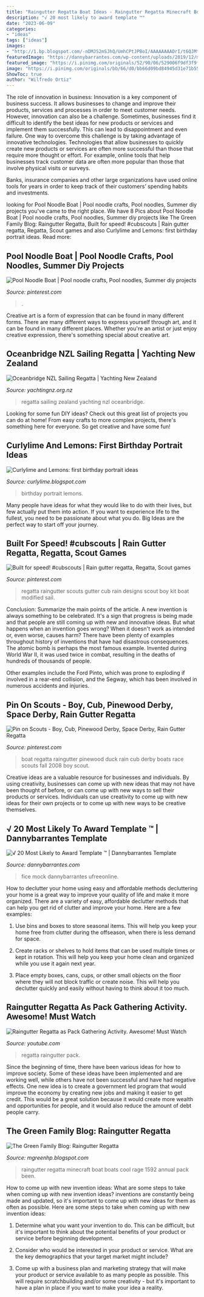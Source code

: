```yaml
---
title: "Raingutter Regatta Boat Ideas - Raingutter Regatta Minecraft Boat Boats Cool Rage 1592 Annual Pack Been"
description: "√ 20 most likely to award template ™"
date: "2023-06-09"
categories:
- "ideas"
tags: ["ideas"]
images:
- "http://1.bp.blogspot.com/-nDMJS2mSJhQ/UmhCPtJPBoI/AAAAAAAADrI/t6QJMtBW8JE/s1600/Raingutter-2.jpg"
featuredImage: "https://dannybarrantes.com/wp-content/uploads/2019/12/most-likely-to-award-template-luxury-funny-fice-awards-of-most-likely-to-award-template.jpg"
featured_image: "https://i.pinimg.com/originals/52/90/06/529006f9df3f9f4d608bd0e0eb8bd7cd.jpg"
image: "https://i.pinimg.com/originals/bb/66/d0/bb66d09bd84945d31e71b5570c8ad9e4.jpg"
ShowToc: true
author: "Wilfredo Ortiz"
---
```



The role of innovation in business:
Innovation is a key component of business success. It allows businesses to change and improve their products, services and processes in order to meet customer needs. However, innovation can also be a challenge. Sometimes, businesses find it difficult to identify the best ideas for new products or services and implement them successfully. This can lead to disappointment and even failure.
One way to overcome this challenge is by taking advantage of innovative technologies. Technologies that allow businesses to quickly create new products or services are often more successful than those that require more thought or effort. For example, online tools that help businesses track customer data are often more popular than those that involve physical visits or surveys.

Banks, insurance companies and other large organizations have used online tools for years in order to keep track of their customers’ spending habits and investments.

	

		
looking for Pool Noodle Boat | Pool noodle crafts, Pool noodles, Summer diy projects you've came to the right place. We have 8 Pics about Pool Noodle Boat | Pool noodle crafts, Pool noodles, Summer diy projects like The Green Family Blog: Raingutter Regatta, Built for speed! #cubscouts | Rain gutter regatta, Regatta, Scout games and also Curlylime and Lemons: first birthday portrait ideas. Read more:
		
    
## Pool Noodle Boat | Pool Noodle Crafts, Pool Noodles, Summer Diy Projects

<img loading=lazy src="https://i.pinimg.com/originals/52/90/06/529006f9df3f9f4d608bd0e0eb8bd7cd.jpg" onerror="this.onerror=null;this.src='https://tse3.mm.bing.net/th?id=OIP.7pHxtwGlVGeK7cFBUJ0TyAHaHa&amp;pid=15.1';" alt="Pool Noodle Boat | Pool noodle crafts, Pool noodles, Summer diy projects">

_Source: pinterest.com_

>. 

	

Creative art is a form of expression that can be found in many different forms. There are many different ways to express yourself through art, and it can be found in many different places. Whether you're an artist or just enjoy creative expression, there's something special about creative art.

    
## Oceanbridge NZL Sailing Regatta | Yachting New Zealand

<img loading=lazy src="https://www.yachtingnz.org.nz/sites/default/files/styles/social_media/public/2018-10/PaulDan6b.jpg?itok=SArHg5Wv" onerror="this.onerror=null;this.src='https://tse1.mm.bing.net/th?id=OIP.1MHlkdc28vTF5kD_GqRcgwHaE8&amp;pid=15.1';" alt="Oceanbridge NZL Sailing Regatta | Yachting New Zealand">

_Source: yachtingnz.org.nz_

>regatta sailing zealand yachting nzl oceanbridge. 

	

Looking for some fun DIY ideas? Check out this great list of projects you can do at home! From easy crafts to more complex projects, there's something here for everyone. So get creative and have some fun!

    
## Curlylime And Lemons: First Birthday Portrait Ideas

<img loading=lazy src="http://1.bp.blogspot.com/-DRDdxJGuf48/TtcAmCWRXaI/AAAAAAAAAGU/bCR3qUSpZBI/s1600/basket.jpg" onerror="this.onerror=null;this.src='https://tse1.mm.bing.net/th?id=OIP.dL6IXDAXx_ldwwWfhY7c5QHaJa&amp;pid=15.1';" alt="Curlylime and Lemons: first birthday portrait ideas">

_Source: curlylime.blogspot.com_

>birthday portrait lemons. 

	

Many people have ideas for what they would like to do with their lives, but few actually put them into action. If you want to experience life to the fullest, you need to be passionate about what you do. Big Ideas are the perfect way to start off your journey.

    
## Built For Speed! #cubscouts | Rain Gutter Regatta, Regatta, Scout Games

<img loading=lazy src="https://i.pinimg.com/originals/bb/66/d0/bb66d09bd84945d31e71b5570c8ad9e4.jpg" onerror="this.onerror=null;this.src='https://tse1.mm.bing.net/th?id=OIP.zQYk7RC1ppkuDmHUBmywiwHaFj&amp;pid=15.1';" alt="Built for speed! #cubscouts | Rain gutter regatta, Regatta, Scout games">

_Source: pinterest.com_

>regatta raingutter scouts gutter cub rain designs scout boy kit boat modified sail. 

	

Conclusion: Summarize the main points of the article.
A new invention is always something to be celebrated. It's a sign that progress is being made and that people are still coming up with new and innovative ideas. But what happens when an invention goes wrong? When it doesn't work as intended or, even worse, causes harm?
There have been plenty of examples throughout history of inventions that have had disastrous consequences. The atomic bomb is perhaps the most famous example. Invented during World War II, it was used twice in combat, resulting in the deaths of hundreds of thousands of people.

Other examples include the Ford Pinto, which was prone to exploding if involved in a rear-end collision, and the Segway, which has been involved in numerous accidents and injuries.

    
## Pin On Scouts - Boy, Cub, Pinewood Derby, Space Derby, Rain Gutter Regatta

<img loading=lazy src="https://i.pinimg.com/originals/8c/bb/33/8cbb3327cac75e2e3c822449fa9540af.jpg" onerror="this.onerror=null;this.src='https://tse1.mm.bing.net/th?id=OIP.nBFzPhUPDs80SU2FrxwFhQHaLH&amp;pid=15.1';" alt="Pin on Scouts - Boy, Cub, Pinewood Derby, Space Derby, Rain Gutter Regatta">

_Source: pinterest.com_

>boat regatta raingutter pinewood duck rain cub derby boats race scouts fall 2008 boy scout. 

	

Creative ideas are a valuable resource for businesses and individuals. By using creativity, businesses can come up with new ideas that may not have been thought of before, or can come up with new ways to sell their products or services. Individuals can use creativity to come up with new ideas for their own projects or to come up with new ways to be creative themselves.

    
## √ 20 Most Likely To Award Template ™ | Dannybarrantes Template

<img loading=lazy src="https://dannybarrantes.com/wp-content/uploads/2019/12/most-likely-to-award-template-luxury-funny-fice-awards-of-most-likely-to-award-template.jpg" onerror="this.onerror=null;this.src='https://tse4.mm.bing.net/th?id=OIP.OPnDmQtf__aJkwQtH8Tn4wHaEK&amp;pid=15.1';" alt="√ 20 Most Likely to Award Template ™ | Dannybarrantes Template">

_Source: dannybarrantes.com_

>fice mock dannybarrantes ufreeonline. 

	

How to declutter your home using easy and affordable methods
decluttering your home is a great way to improve your quality of life and make it more organized. There are a variety of easy, affordable declutter methods that can help you get rid of clutter and improve your home. Here are a few examples:
1. Use bins and boxes to store seasonal items. This will help you keep your home free from clutter during the offseason, when there is less demand for space.

2. Create racks or shelves to hold items that can be used multiple times or kept in rotation. This will help you keep your home clean and organized while you use it again next year.

3. Place empty boxes, cans, cups, or other small objects on the floor where they will not block traffic or create noise. This will help you declutter quickly and easily without having to think about it too much.


    
## Raingutter Regatta As Pack Gathering Activity. Awesome! Must Watch

<img loading=lazy src="https://i.ytimg.com/vi/oO2Pgki-5jU/maxresdefault.jpg" onerror="this.onerror=null;this.src='https://tse4.mm.bing.net/th?id=OIP.f_NNfWzQuU3TIfye4UjVIAHaEK&amp;pid=15.1';" alt="Raingutter Regatta as Pack Gathering Activity. Awesome! Must Watch">

_Source: youtube.com_

>regatta raingutter pack. 

	

Since the beginning of time, there have been various ideas for how to improve society. Some of these ideas have been implemented and are working well, while others have not been successful and have had negative effects. One new idea is to create a government led program that would improve the economy by creating new jobs and making it easier to get credit. This would be a great solution because it would create more wealth and opportunities for people, and it would also reduce the amount of debt people carry.

    
## The Green Family Blog: Raingutter Regatta

<img loading=lazy src="http://1.bp.blogspot.com/-nDMJS2mSJhQ/UmhCPtJPBoI/AAAAAAAADrI/t6QJMtBW8JE/s1600/Raingutter-2.jpg" onerror="this.onerror=null;this.src='https://tse3.mm.bing.net/th?id=OIP.SGwGxZ1c8X-cMgTjEFXe2wHaE7&amp;pid=15.1';" alt="The Green Family Blog: Raingutter Regatta">

_Source: mgreenhp.blogspot.com_

>raingutter regatta minecraft boat boats cool rage 1592 annual pack been. 

	

How to come up with new invention ideas: What are some steps to take when coming up with new invention ideas?
inventions are constantly being made and updated, so it's important to come up with new ideas for them as often as possible. Here are some steps to take when coming up with new invention ideas:
1. Determine what you want your invention to do. This can be difficult, but it's important to think about the potential benefits of your product or service before beginning development.

2. Consider who would be interested in your product or service. What are the key demographics that your target market might include?

3. Come up with a business plan and marketing strategy that will make your product or service available to as many people as possible. This will require scratchbuilding and/or some creativity - but it's important to have a plan in place if you want to make your idea a reality.



